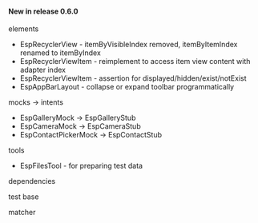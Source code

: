#### New in release 0.6.0

elements

* EspRecyclerView - itemByVisibleIndex removed, itemByItemIndex renamed to itemByIndex
* EspRecyclerViewItem - reimplement to access item view content with adapter index
* EspRecyclerViewItem - assertion for displayed/hidden/exist/notExist
* EspAppBarLayout - collapse or expand toolbar programmatically

mocks -> intents

* EspGalleryMock -> EspGalleryStub
* EspCameraMock -> EspCameraStub
* EspContactPickerMock -> EspContactStub

tools

* EspFilesTool - for preparing test data

dependencies

test base

matcher